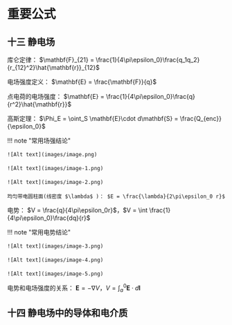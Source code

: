 # 重要公式

## 十三 静电场

库仑定律： $\mathbf{F}_{21} = \frac{1}{4\pi\epsilon_0}\frac{q_1q_2}{r_{12}^2}\hat{\mathbf{r}}_{12}$

电场强度定义： $\mathbf{E} = \frac{\mathbf{F}}{q}$ 

点电荷的电场强度： $\mathbf{E} = \frac{1}{4\pi\epsilon_0}\frac{q}{r^2}\hat{\mathbf{r}}$

高斯定理： $\Phi_E = \oint_S \mathbf{E}\cdot d\mathbf{S} = \frac{Q_{enc}}{\epsilon_0}$

!!! note "常用场强结论"

    ![Alt text](images/image.png)

    ![Alt text](images/image-1.png)

    ![Alt text](images/image-2.png)

    均匀带电圆柱面(线密度 $\lambda$ )： $E = \frac{\lambda}{2\pi\epsilon_0 r}$

电势： $V = \frac{q}{4\pi\epsilon_0r}$，$V = \int \frac{1}{4\pi\epsilon_0}\frac{dq}{r}$

!!! note "常用电势结论"

    ![Alt text](images/image-3.png)

    ![Alt text](images/image-4.png)

    ![Alt text](images/image-5.png)

电势和电场强度的关系： $\mathbf{E} = -\nabla V$，$V = \int_a^0 \mathbf{E}\cdot d\mathbf{l}$

## 十四 静电场中的导体和电介质

